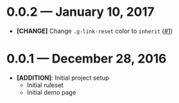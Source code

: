 # 0.0.2 &mdash; January 10, 2017

- **[CHANGE]** Change `.g-link-reset` color to `inherit` ([#1](https://github.com/Ticketfly-UI/ticketfly-css-reset-garnishes/pull/1))


# 0.0.1 &mdash; December 28, 2016

- **[ADDITION]**: Initial project setup
  + Initial ruleset
  + Initial demo page

